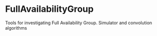 # FullAvailabilityGroup
Tools for investigating Full Availability Group. Simulator and convolution algorithms
